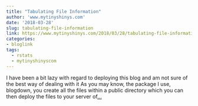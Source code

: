```yaml
---
title: "Tabulating File Information"
author: 'www.mytinyshinys.com'
date: '2018-03-28'
slug: tabulating-file-information
link: https://www.mytinyshinys.com/2018/03/28/tabulating-file-information/
categories:
- bloglink
tags:
  - rstats
  - mytinyshinyscom
---
```


I have been a bit lazy with regard to deploying this blog and am not sure of the best way of dealing with it As you may know, the package I use, blogdown, you create all the files within a public directory which you can then deploy the files to your server of[... <i class="fas fa-external-link-alt"></i>](https://www.mytinyshinys.com/2018/03/28/tabulating-file-information/)

